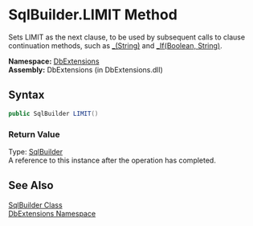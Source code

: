 SqlBuilder.LIMIT Method
=======================
Sets LIMIT as the next clause, to be used by subsequent calls to clause continuation methods, such as [_(String)][1] and [_If(Boolean, String)][2].

**Namespace:** [DbExtensions][3]  
**Assembly:** DbExtensions (in DbExtensions.dll)

Syntax
------

```csharp
public SqlBuilder LIMIT()
```

### Return Value
Type: [SqlBuilder][4]  
A reference to this instance after the operation has completed.

See Also
--------
[SqlBuilder Class][4]  
[DbExtensions Namespace][3]  

[1]: _.md
[2]: _If_2.md
[3]: ../README.md
[4]: README.md